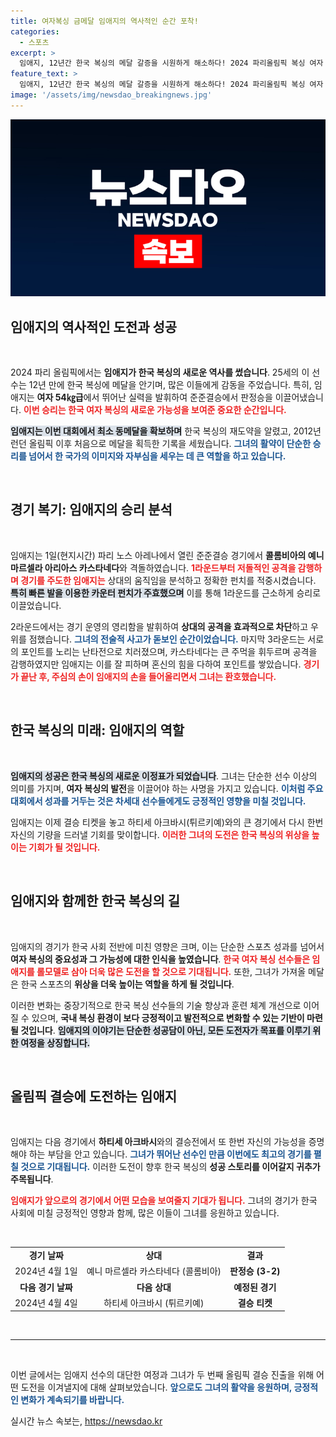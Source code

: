 ```yaml
---
title: 여자복싱 금메달 임애지의 역사적인 순간 포착!
categories:
  - 스포츠
excerpt: >
  임애지, 12년간 한국 복싱의 메달 갈증을 시원하게 해소하다! 2024 파리올림픽 복싱 여자 54㎏급 준준결승에서 판정승으로 동메달 확보. 결승 진출을 도모하는 그녀의 다음 승부가 기대된다.
feature_text: >
  임애지, 12년간 한국 복싱의 메달 갈증을 시원하게 해소하다! 2024 파리올림픽 복싱 여자 54㎏급 준준결승에서 판정승으로 동메달 확보. 결승 진출을 도모하는 그녀의 다음 승부가 기대된다.
image: '/assets/img/newsdao_breakingnews.jpg'
---
```


<p><img src="/assets/img/newsdao_breakingnews.jpg" alt="firstkoreanews 속보" /></p>

<h2 data-ke-size="size26">임애지의 역사적인 도전과 성공</h2>

<p data-ke-size="size16">&nbsp;</p>

<p>2024 파리 올림픽에서는 <strong>임애지가 한국 복싱의 새로운 역사를 썼습니다</strong>. 25세의 이 선수는 12년 만에 한국 복싱에 메달을 안기며, 많은 이들에게 감동을 주었습니다. 특히, 임애지는 <strong>여자 54㎏급</strong>에서 뛰어난 실력을 발휘하여 준준결승에서 판정승을 이끌어냈습니다. <b><span style="color: #ee2323;">이번 승리는 한국 여자 복싱의 새로운 가능성을 보여준 중요한 순간입니다.</span></b> </p>

<p><b><span style="background-color: #21538527;">임애지는 이번 대회에서 최소 동메달을 확보하며</span></b> 한국 복싱의 재도약을 알렸고, 2012년 런던 올림픽 이후 처음으로 메달을 획득한 기록을 세웠습니다. <b><span style="color: #1a5490;">그녀의 활약이 단순한 승리를 넘어서 한 국가의 이미지와 자부심을 세우는 데 큰 역할을 하고 있습니다.</span></b> </p>

<p data-ke-size="size16">&nbsp;</p>

<h2 data-ke-size="size26">경기 복기: 임애지의 승리 분석</h2>

<p data-ke-size="size16">&nbsp;</p>

<p>임애지는 1일(현지시간) 파리 노스 아레나에서 열린 준준결승 경기에서 <strong>콜롬비아의 예니 마르셀라 아리아스 카스타네다</strong>와 격돌하였습니다. <b><span style="color: #ee2323;">1라운드부터 저돌적인 공격을 감행하며 경기를 주도한 임애지는</span></b> 상대의 움직임을 분석하고 정확한 펀치를 적중시켰습니다. <b><span style="background-color: #21538527;">특히 빠른 발을 이용한 카운터 펀치가 주효했으며</span></b> 이를 통해 1라운드를 근소하게 승리로 이끌었습니다. </p>

<p>2라운드에서는 경기 운영의 영리함을 발휘하여 <strong>상대의 공격을 효과적으로 차단</strong>하고 우위를 점했습니다. <b><span style="color: #1a5490;">그녀의 전술적 사고가 돋보인 순간이었습니다.</span></b> 마지막 3라운드는 서로의 포인트를 노리는 난타전으로 치러졌으며, 카스타네다는 큰 주먹을 휘두르며 공격을 감행하였지만 임애지는 이를 잘 피하며 혼신의 힘을 다하여 포인트를 쌓았습니다. <b><span style="color: #ee2323;">경기가 끝난 후, 주심의 손이 임애지의 손을 들어올리면서 그녀는 환호했습니다.</span></b></p>

<p data-ke-size="size16">&nbsp;</p>

<h2 data-ke-size="size26">한국 복싱의 미래: 임애지의 역할</h2>

<p data-ke-size="size16">&nbsp;</p>

<p><b><span style="background-color: #21538527;">임애지의 성공은 한국 복싱의 새로운 이정표가 되었습니다</span></b>. 그녀는 단순한 선수 이상의 의미를 가지며, <strong>여자 복싱의 발전</strong>을 이끌어야 하는 사명을 가지고 있습니다. <b><span style="color: #1a5490;">이처럼 주요 대회에서 성과를 거두는 것은 차세대 선수들에게도 긍정적인 영향을 미칠 것입니다.</span></b> </p>

<p>임애지는 이제 결승 티켓을 놓고 하티세 아크바시(튀르키예)와의 큰 경기에서 다시 한번 자신의 기량을 드러낼 기회를 맞이합니다. <b><span style="color: #ee2323;">이러한 그녀의 도전은 한국 복싱의 <strong>위상을 높이는 기회가 될 것입니다</strong>.</span></b> </p>

<p data-ke-size="size16">&nbsp;</p>

<h2 data-ke-size="size26">임애지와 함께한 한국 복싱의 길</h2>

<p data-ke-size="size16">&nbsp;</p>

<p>임애지의 경기가 한국 사회 전반에 미친 영향은 크며, 이는 단순한 스포츠 성과를 넘어서 <strong>여자 복싱의 중요성과 그 가능성에 대한 인식을 높였습니다</strong>. <b><span style="color: #ee2323;">한국 여자 복싱 선수들은 임애지를 롤모델로 삼아 더욱 많은 도전을 할 것으로 기대됩니다.</span></b> 또한, 그녀가 가져올 메달은 한국 스포츠의 <strong>위상을 더욱 높이는 역할을 하게 될 것입니다</strong>. </p>

<p>이러한 변화는 중장기적으로 한국 복싱 선수들의 기술 향상과 훈련 체계 개선으로 이어질 수 있으며, <strong>국내 복싱 환경이 보다 긍정적이고 발전적으로 변화할 수 있는 기반이 마련될 것입니다</strong>. <b><span style="background-color: #21538527;">임애지의 이야기는 단순한 성공담이 아닌, 모든 도전자가 목표를 이루기 위한 여정을 상징합니다.</span></b> </p>

<p data-ke-size="size16">&nbsp;</p>

<h2 data-ke-size="size26">올림픽 결승에 도전하는 임애지</h2>

<p data-ke-size="size16">&nbsp;</p>

<p>임애지는 다음 경기에서 <strong>하티세 아크바시</strong>와의 결승전에서 또 한번 자신의 가능성을 증명해야 하는 부담을 안고 있습니다. <b><span style="color: #1a5490;">그녀가 뛰어난 선수인 만큼 이번에도 최고의 경기를 펼칠 것으로 기대됩니다.</span></b> 이러한 도전이 향후 한국 복싱의 <strong>성공 스토리를 이어갈지 귀추가 주목됩니다</strong>. </p>

<p><b><span style="color: #ee2323;">임애지가 앞으로의 경기에서 어떤 모습을 보여줄지 기대가 됩니다.</span></b> 그녀의 경기가 한국 사회에 미칠 긍정적인 영향과 함께, 많은 이들이 그녀를 응원하고 있습니다. </p>

<p data-ke-size="size16">&nbsp;</p> 

<table>
<tr>
<td style="text-align: center; height: 17px;"><b>경기 날짜</b></td>
<td style="text-align: center; height: 17px;"><b>상대</b></td>
<td style="text-align: center; height: 17px;"><b>결과</b></td>
</tr>
<tr>
<td style="text-align: center; height: 17px;">2024년 4월 1일</td>
<td style="text-align: center; height: 17px;">예니 마르셀라 카스타네다 (콜롬비아)</td>
<td style="text-align: center; height: 17px;"><b>판정승 (3-2)</b></td>
</tr>
<tr>
<td style="text-align: center; height: 17px;"><b>다음 경기 날짜</b></td>
<td style="text-align: center; height: 17px;"><b>다음 상대</b></td>
<td style="text-align: center; height: 17px;"><b>예정된 경기</b></td>
</tr>
<tr>
<td style="text-align: center; height: 17px;">2024년 4월 4일</td>
<td style="text-align: center; height: 17px;">하티세 아크바시 (튀르키예)</td>
<td style="text-align: center; height: 17px;"><b>결승 티켓</b></td>
</tr>
</table>

<p data-ke-size="size16">&nbsp;</p>

<hr />

<p data-ke-size="size16">&nbsp;</p>

<p>이번 글에서는 임애지 선수의 대단한 여정과 그녀가 두 번째 올림픽 결승 진출을 위해 어떤 도전을 이겨낼지에 대해 살펴보았습니다. <b><span style="color: #1a5490;">앞으로도 그녀의 활약을 응원하며, 긍정적인 변화가 계속되기를 바랍니다.</span></b></p>
실시간 뉴스 속보는, <a href="https://newsdao.kr" rel="dofollow">https://newsdao.kr</a>


